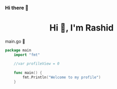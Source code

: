 ### Hi there 👋
<h1 align="center">Hi 👋, I'm Rashid</h1>

<!-- - ⚡ Current challenge: one project per language... [Read more](https://github.com/rashid2003/rashid2003/blob/main/one_project_per_language.md)	
- Now: Lua - High-level programming language
 -->
main.go  🌱
```go
package main  
    import "fmt"
    
    //var profileView = 0
    
    func main() {
	    fmt.Println("Welcome to my profile")
    }
```

<!--
**rashid2003/rashid2003** is a ✨ _special_ ✨ repository because its `README.md` (this file) appears on your GitHub profile.

Here are some ideas to get you started:

- 🔭 I’m currently working on ...
- 🌱 I’m currently learning ...
- 👯 I’m looking to collaborate on ...
- 🤔 I’m looking for help with ...
- 💬 Ask me about ...
- 📫 How to reach me: ...
- 😄 Pronouns: ...
- ⚡ Fun fact: ...
-->
